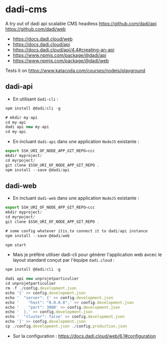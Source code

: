 # dadi-cms

A try out of dadi api scalable CMS headless https://github.com/dadi/api https://github.com/dadi/web

* https://docs.dadi.cloud/web
* https://docs.dadi.cloud/api
* https://docs.dadi.cloud/api/4.4#creating-an-api
* https://www.npmjs.com/package/@dadi/api
* https://www.npmjs.com/package/@dadi/web


Tests it on https://www.katacoda.com/courses/nodejs/playground 


## dadi-api

* En utilisant `dadi-cli` : 

```JavaScript
npm install @dadi/cli -g

# mkdir my-api
cd my-api
dadi api new my-api
cd my-api
```

* En incluant `dadi-api` dans une application `NodeJS` existante : 

```JavaScript
export SSH_URI_OF_NODE_APP_GIT_REPO=ccc
mkdir myproject/
cd myrpoject/
git clone $SSH_URI_OF_NODE_APP_GIT_REPO .
npm install --save @dadi/api
```

## dadi-web

* En incluant `dadi-web` dans une application `NodeJS` existante : 

```JavaScript
export SSH_URI_OF_NODE_APP_GIT_REPO=ccc
mkdir myproject/
cd myrpoject/
git clone $SSH_URI_OF_NODE_APP_GIT_REPO .

# some config whatever itis,to connect it to dadi/api instance
npm install --save @dadi/web

npm start
``` 


* Mais je préfère utiliser dadi-cli pour générer l'application web avcec le layout standard conçut par l'équipe `dadi.cloud` : 


```JavaScript
npm install @dadi/cli -g

dadi api new unprojetparticulier
cd unprojetparticulier
rm -f ./config.development.json
echo '{' >> config.development.json
echo '  "server": {' >> config.development.json
echo '    "host": "0.0.0.0",' >> config.development.json
echo '    "port": 3000' >> config.development.json
echo '  },' >> config.development.json
echo '  "cluster": false' >> config.development.json
echo '}' >> config.development.json
cp ./config.development.json ./config.production.json

```

* Sur la configuration : https://docs.dadi.cloud/web/6.1#configuration

